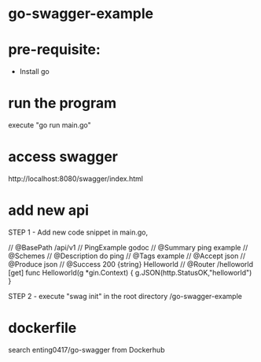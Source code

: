 # go-swagger-example

# pre-requisite:
- Install go

# run the program
execute "go run main.go"

# access swagger
http://localhost:8080/swagger/index.html


# add new api

STEP 1 - Add new code snippet in main.go,

// @BasePath /api/v1
// PingExample godoc
// @Summary ping example
// @Schemes
// @Description do ping
// @Tags example
// @Accept json
// @Produce json
// @Success 200 {string} Helloworld
// @Router /helloworld [get]
func Helloworld(g *gin.Context)  {
	g.JSON(http.StatusOK,"helloworld")
 }

STEP 2 - execute "swag init" in the root directory /go-swagger-example

# dockerfile
search enting0417/go-swagger from Dockerhub